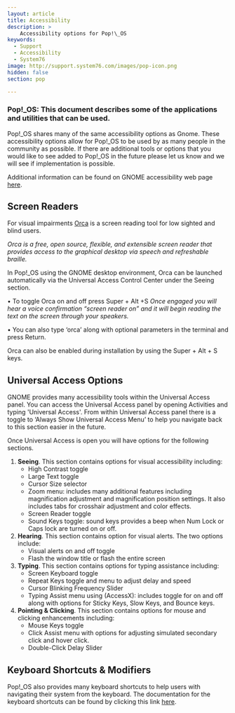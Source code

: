 ```yaml
---
layout: article
title: Accessibility
description: >
    Accessibility options for Pop!\_OS
keywords:
  - Support
  - Accessibility
  - System76
image: http://support.system76.com/images/pop-icon.png
hidden: false
section: pop

---
```


### Pop!\_OS: This document describes some of the applications and utilities that can be used. 

Pop!_OS shares many of the same accessibility options as Gnome. These accessibility options allow for Pop!_OS to be used by as many people in the community as possible. If there are additional tools or options that you would like to see added to Pop!_OS in the future please let us know and we will see if implementation is possible. 

Additional information can be found on GNOME accessibility web page [here](https://help.gnome.org/users/gnome-help/stable/a11y.html).

## Screen Readers
For visual impairments [Orca](https://help.gnome.org/users/orca/stable/introduction.html.en) is a screen reading tool for low sighted and blind users.

*Orca is a free, open source, flexible, and extensible screen reader that provides access to the graphical desktop via speech and refreshable braille.* 

In Pop!_OS using the GNOME desktop environment, Orca can be launched automatically via the Universal Access Control Center under the Seeing section.

• To toggle Orca on and off press Super + Alt +S
*Once engaged you will hear a voice confirmation “screen reader on” and it will begin reading the text on the screen through your speakers.* 

• You can also type ‘orca’ along with optional parameters in the terminal and press Return. 

Orca can also be enabled during installation by using the Super + Alt + S keys. 

## Universal Access Options
GNOME provides many accessibility tools within the Universal Access panel. You can access the Universal Access panel by opening Activities and typing 'Universal Access'. From within Universal Access panel there is a toggle to ‘Always Show Universal Access Menu’ to help you navigate back to this section easier in the future. 

Once Universal Access is open you will have options for the following sections.
1. **Seeing**. This section contains options for visual accessibility including:
    - High Contrast toggle
    - Large Text toggle
    - Cursor Size selector
    - Zoom menu: includes many additional features including magnification adjustment and magnification position settings. It also includes tabs for crosshair adjustment and color effects.
	- Screen Reader toggle
	- Sound Keys toggle: sound keys provides a beep when Num Lock or Caps lock are turned on or off. 
2. **Hearing**. This section contains option for visual alerts. The two options include:
	- Visual alerts on and off toggle
	- Flash the window title or flash the entire screen
4. **Typing**. This section contains options for typing assistance including:
	- Screen Keyboard toggle
	- Repeat Keys toggle and menu to adjust delay and speed
	- Cursor Blinking Frequency Slider
	- Typing Assist menu using (AccessX): includes toggle for on and off along with options for Sticky Keys, Slow Keys, and Bounce keys.
4. **Pointing & Clicking**. This section contains options for mouse and clicking enhancements including:
    - Mouse Keys toggle
    - Click Assist menu with options for adjusting simulated secondary click and hover click.
    - Double-Click Delay Slider  

## Keyboard Shortcuts & Modifiers
Pop!_OS also provides many keyboard shortcuts to help users with navigating their system from the keyboard. The documentation for the keyboard shortcuts can be found by clicking this link [here](https://pop.system76.com/docs/keyboard-shortcuts/).



